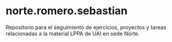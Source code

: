 # norte.romero.sebastian
Repositorio para el seguimiento de ejercicios, proyectos y tareas relacionadas a la material LPPA de UAI en sede Norte. 
